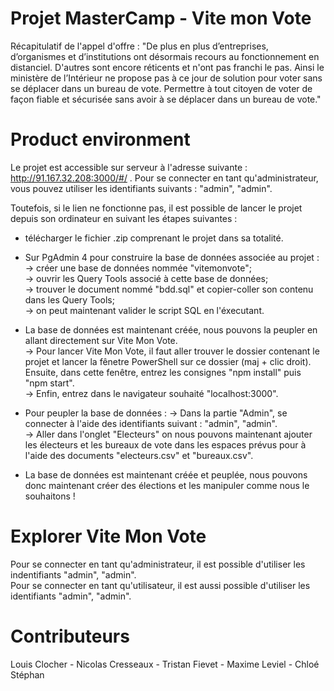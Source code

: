 # Projet MasterCamp - Vite mon Vote

Récapitulatif de l'appel d'offre : "De plus en plus d’entreprises, d’organismes et d’institutions ont désormais recours au fonctionnement en distanciel. D'autres sont encore réticents et n'ont pas franchi le pas.  Ainsi le ministère de l’Intérieur ne propose pas à ce jour de solution pour voter sans se déplacer dans un bureau de vote. Permettre à tout citoyen de voter de façon fiable et sécurisée sans avoir à se déplacer dans un bureau de vote."

# Product environment 

Le projet est accessible sur serveur à l'adresse suivante : http://91.167.32.208:3000/#/ . Pour se connecter en tant qu'administrateur, vous pouvez utiliser les identifiants suivants : "admin", "admin".



Toutefois, si le lien ne fonctionne pas, il est possible de lancer le projet depuis son ordinateur en suivant les étapes suivantes : 

- télécharger le fichier .zip comprenant le projet dans sa totalité.
- Sur PgAdmin 4 pour construire la base de données associée au projet :  
    -> créer une base de données nommée "vitemonvote";  
    -> ouvrir les Query Tools associé à cette base de données;  
    -> trouver le document nommé "bdd.sql" et copier-coller son contenu dans les Query Tools;  
    -> on peut maintenant valider le script SQL en l'éxecutant.

- La base de données est maintenant créée, nous pouvons la peupler en allant directement sur Vite Mon Vote.  
    -> Pour lancer Vite Mon Vote, il faut aller trouver le dossier contenant le projet et lancer la fênetre PowerShell sur ce dossier (maj + clic droit). Ensuite, dans cette fenêtre, entrez les consignes "npm install" puis "npm start".  
    -> Enfin, entrez dans le navigateur souhaité "localhost:3000".  

- Pour peupler la base de données :
    -> Dans la partie "Admin", se connecter à l'aide des identifiants suivant : "admin", "admin".  
    -> Aller dans l'onglet "Electeurs" on nous pouvons maintenant ajouter les électeurs et les bureaux de vote dans les espaces prévus pour à l'aide des documents "electeurs.csv" et "bureaux.csv".  

- La base de données est maintenant créée et peuplée, nous pouvons donc maintenant créer des élections et les manipuler comme nous le souhaitons !

# Explorer Vite Mon Vote

Pour se connecter en tant qu'administrateur, il est possible d'utiliser les indentifiants "admin", "admin".  
Pour se connecter en tant qu'utilisateur, il est aussi possible d'utiliser les identifiants "admin", "admin".

# Contributeurs

Louis Clocher - Nicolas Cresseaux - Tristan Fievet - Maxime Leviel - Chloé Stéphan
